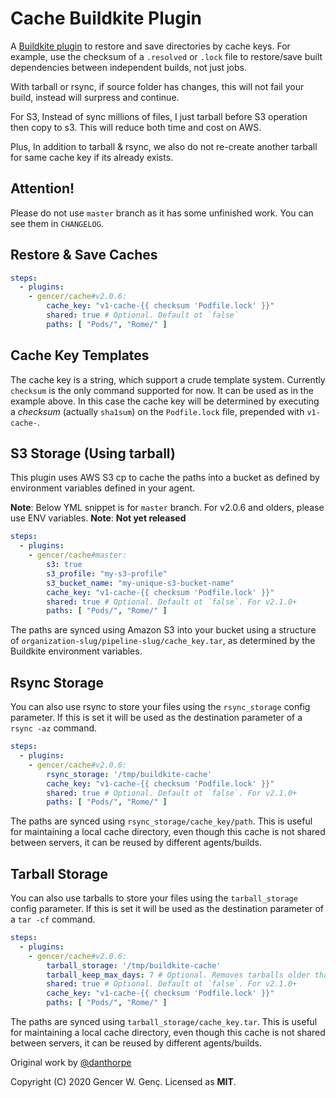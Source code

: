 # Cache Buildkite Plugin

A [Buildkite plugin](https://buildkite.com/docs/agent/v3/plugins) to restore and save
directories by cache keys. For example, use the checksum of a `.resolved` or `.lock` file
to restore/save built dependencies between independent builds, not just jobs.

With tarball or rsync, if source folder has changes, this will not fail your build, instead will surpress and continue.

For S3, Instead of sync millions of files, I just tarball before S3 operation then copy to s3. This will reduce both time and cost on AWS.

Plus, In addition to tarball & rsync, we also do not re-create another tarball for same cache key if its already exists.

## Attention!
Please do not use `master` branch as it has some unfinished work. You can see them in `CHANGELOG`.

## Restore & Save Caches

```yml
steps:
  - plugins:
    - gencer/cache#v2.0.6:
        cache_key: "v1-cache-{{ checksum 'Podfile.lock' }}"
        shared: true # Optional. Default ot `false`
        paths: [ "Pods/", "Rome/" ]
```

## Cache Key Templates

The cache key is a string, which support a crude template system. Currently `checksum` is
the only command supported for now. It can be used as in the example above. In this case
the cache key will be determined by executing a _checksum_ (actually `sha1sum`) on the
`Podfile.lock` file, prepended with `v1-cache-`.

## S3 Storage (Using tarball)

This plugin uses AWS S3 cp to cache the paths into a bucket as defined by environment
variables defined in your agent.

**Note**: Below YML snippet is for `master` branch. For v2.0.6 and olders, please use ENV variables.
**Note**: **Not yet released**

```yml
steps:
  - plugins:
    - gencer/cache#master:
        s3: true
        s3_profile: "my-s3-profile"
        s3_bucket_name: "my-unique-s3-bucket-name"
        cache_key: "v1-cache-{{ checksum 'Podfile.lock' }}"
        shared: true # Optional. Default ot `false`. For v2.1.0+
        paths: [ "Pods/", "Rome/" ]
```

The paths are synced using Amazon S3 into your bucket using a structure of
`organization-slug/pipeline-slug/cache_key.tar`, as determined by the Buildkite environment
variables.

## Rsync Storage

You can also use rsync to store your files using the ``rsync_storage`` config parameter.
If this is set it will be used as the destination parameter of a ``rsync -az`` command.

```yml
steps:
  - plugins:
    - gencer/cache#v2.0.6:
        rsync_storage: '/tmp/buildkite-cache'
        cache_key: "v1-cache-{{ checksum 'Podfile.lock' }}"
        shared: true # Optional. Default ot `false`. For v2.1.0+
        paths: [ "Pods/", "Rome/" ]
```

The paths are synced using `rsync_storage/cache_key/path`. This is useful for maintaining a local
cache directory, even though this cache is not shared between servers, it can be reused by different
agents/builds.

## Tarball Storage

You can also use tarballs to store your files using the ``tarball_storage`` config parameter.
If this is set it will be used as the destination parameter of a ``tar -cf`` command.

```yml
steps:
  - plugins:
    - gencer/cache#v2.0.6:
        tarball_storage: '/tmp/buildkite-cache'
        tarball_keep_max_days: 7 # Optional. Removes tarballs older than 7 days.
        shared: true # Optional. Default ot `false`. For v2.1.0+
        cache_key: "v1-cache-{{ checksum 'Podfile.lock' }}"
        paths: [ "Pods/", "Rome/" ]
```

The paths are synced using `tarball_storage/cache_key.tar`. This is useful for maintaining a local
cache directory, even though this cache is not shared between servers, it can be reused by different
agents/builds.

Original work by [@danthorpe]( https://github.com/danthorpe/cache-buildkite-plugin)

Copyright (C) 2020 Gencer W. Genç.
Licensed as **MIT**.

